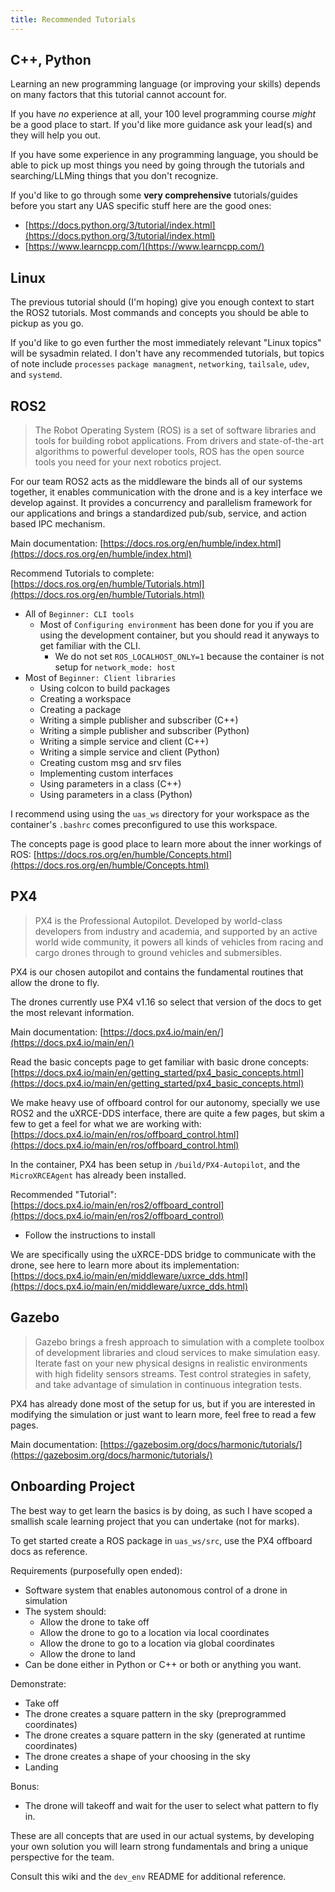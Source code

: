 ```yaml
---
title: Recommended Tutorials
---
```



## C++, Python

Learning an new programming language (or improving your skills) depends on many factors that this tutorial cannot account for.

If you have *no* experience at all, your 100 level programming course *might* be a good place to start. If you'd like more guidance ask your lead(s) and they will help you out.

If you have some experience in any programming language, you should be able to pick up most things you need by going through the tutorials and searching/LLMing things that you don't recognize.

If you'd like to go through some **very comprehensive** tutorials/guides before you start any UAS specific stuff here are the good ones:

- [https://docs.python.org/3/tutorial/index.html](https://docs.python.org/3/tutorial/index.html)
- [https://www.learncpp.com/](https://www.learncpp.com/)

## Linux

The previous tutorial should (I'm hoping) give you enough context to start the ROS2 tutorials. Most commands and concepts you should be able to pickup as you go.

If you'd like to go even further the most immediately relevant "Linux topics" will be sysadmin related. I don't have any recommended tutorials, but topics of note include `processes` `package managment`, `networking`, `tailsale`, `udev`, and `systemd`.

## ROS2

> The Robot Operating System (ROS) is a set of software libraries and tools for building robot applications. From drivers and state-of-the-art algorithms to powerful developer tools, ROS has the open source tools you need for your next robotics project.

For our team ROS2 acts as the middleware the binds all of our systems together, it enables communication with the drone and is a key interface we develop against. It provides a concurrency and parallelism framework for our applications and brings a standardized pub/sub, service, and action based IPC mechanism.

Main documentation: [https://docs.ros.org/en/humble/index.html](https://docs.ros.org/en/humble/index.html)

Recommend Tutorials to complete: [https://docs.ros.org/en/humble/Tutorials.html](https://docs.ros.org/en/humble/Tutorials.html)

- All of `Beginner: CLI tools`
    - Most of `Configuring environment` has been done for you if you are using the development container, but you should read it anyways to get familiar with the CLI.
        - We do not set `ROS_LOCALHOST_ONLY=1` because the container is not setup for `network_mode: host`
- Most of `Beginner: Client libraries`
    - Using colcon to build packages
    - Creating a workspace
    - Creating a package
    - Writing a simple publisher and subscriber (C++)
    - Writing a simple publisher and subscriber (Python)
    - Writing a simple service and client (C++)
    - Writing a simple service and client (Python)
    - Creating custom msg and srv files
    - Implementing custom interfaces
    - Using parameters in a class (C++)
    - Using parameters in a class (Python)

I recommend using using the `uas_ws` directory for your workspace as the container's `.bashrc` comes preconfigured to use this workspace.

The concepts page is good place to learn more about the inner workings of ROS: [https://docs.ros.org/en/humble/Concepts.html](https://docs.ros.org/en/humble/Concepts.html)

## PX4

> PX4 is the Professional Autopilot. Developed by world-class developers from industry and academia, and supported by an active world wide community, it powers all kinds of vehicles from racing and cargo drones through to ground vehicles and submersibles.

PX4 is our chosen autopilot and contains the fundamental routines that allow the drone to fly.

The drones currently use PX4 v1.16 so select that version of the docs to get the most relevant information.

Main documentation: [https://docs.px4.io/main/en/](https://docs.px4.io/main/en/)

Read the basic concepts page to get familiar with basic drone concepts: [https://docs.px4.io/main/en/getting_started/px4_basic_concepts.html](https://docs.px4.io/main/en/getting_started/px4_basic_concepts.html)

We make heavy use of offboard control for our autonomy, specially we use ROS2 and the uXRCE-DDS interface, there are quite a few pages, but skim a few to get a feel for what we are working with: [https://docs.px4.io/main/en/ros/offboard_control.html](https://docs.px4.io/main/en/ros/offboard_control.html)

In the container, PX4 has been setup in `/build/PX4-Autopilot`, and the `MicroXRCEAgent` has already been installed.

Recommended "Tutorial": [https://docs.px4.io/main/en/ros2/offboard_control](https://docs.px4.io/main/en/ros2/offboard_control)

- Follow the instructions to install

We are specifically using the uXRCE-DDS bridge to communicate with the drone, see here to learn more about its implementation: [https://docs.px4.io/main/en/middleware/uxrce_dds.html](https://docs.px4.io/main/en/middleware/uxrce_dds.html)

## Gazebo

> Gazebo brings a fresh approach to simulation with a complete toolbox of development libraries and cloud services to make simulation easy. Iterate fast on your new physical designs in realistic environments with high fidelity sensors streams. Test control strategies in safety, and take advantage of simulation in continuous integration tests.

PX4 has already done most of the setup for us, but if you are interested in modifying the simulation or just want to learn more, feel free to read a few pages.

Main documentation: [https://gazebosim.org/docs/harmonic/tutorials/](https://gazebosim.org/docs/harmonic/tutorials/)

## Onboarding Project

The best way to get learn the basics is by doing, as such I have scoped a smallish scale learning project that you can undertake (not for marks).

To get started create a ROS package in `uas_ws/src`, use the PX4 offboard docs as reference.

Requirements (purposefully open ended):

- Software system that enables autonomous control of a drone in simulation
- The system should:
  - Allow the drone to take off
  - Allow the drone to go to a location via local coordinates
  - Allow the drone to go to a location via global coordinates
  - Allow the drone to land
- Can be done either in Python or C++ or both or anything you want.

Demonstrate:

- Take off
- The drone creates a square pattern in the sky (preprogrammed coordinates)
- The drone creates a square pattern in the sky (generated at runtime coordinates)
- The drone creates a shape of your choosing in the sky
- Landing

Bonus:

- The drone will takeoff and wait for the user to select what pattern to fly in.

These are all concepts that are used in our actual systems, by developing your own solution you will learn strong fundamentals and bring a unique perspective for the team.

Consult this wiki and the `dev_env` README for additional reference.

